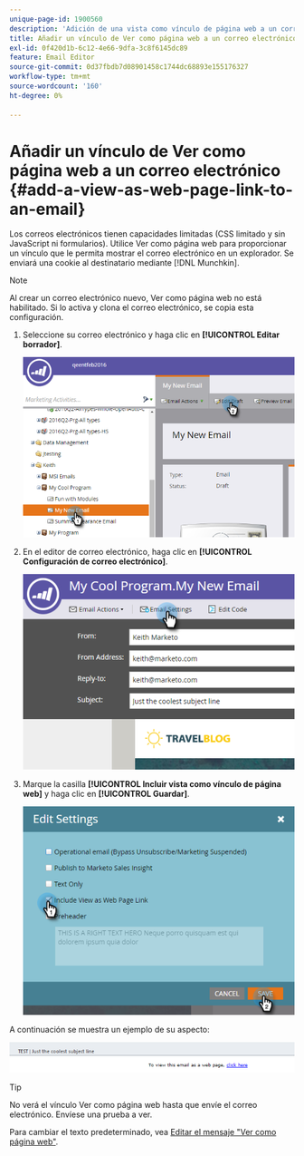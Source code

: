 ```yaml
---
unique-page-id: 1900560
description: 'Adición de una vista como vínculo de página web a un correo electrónico: documentos de Marketo, documentación del producto'
title: Añadir un vínculo de Ver como página web a un correo electrónico
exl-id: 0f420d1b-6c12-4e66-9dfa-3c8f6145dc89
feature: Email Editor
source-git-commit: 0d37fbdb7d08901458c1744dc68893e155176327
workflow-type: tm+mt
source-wordcount: '160'
ht-degree: 0%

---
```


# Añadir un vínculo de Ver como página web a un correo electrónico {#add-a-view-as-web-page-link-to-an-email}

Los correos electrónicos tienen capacidades limitadas (CSS limitado y sin JavaScript ni formularios). Utilice Ver como página web para proporcionar un vínculo que le permita mostrar el correo electrónico en un explorador. Se enviará una cookie al destinatario mediante [!DNL Munchkin].

>[!NOTE]
>
>Al crear un correo electrónico nuevo, Ver como página web no está habilitado. Si lo activa y clona el correo electrónico, se copia esta configuración.

1. Seleccione su correo electrónico y haga clic en **[!UICONTROL Editar borrador]**.

   ![](assets/one-5.png)

1. En el editor de correo electrónico, haga clic en **[!UICONTROL Configuración de correo electrónico]**.

   ![](assets/two-5.png)

1. Marque la casilla **[!UICONTROL Incluir vista como vínculo de página web]** y haga clic en **[!UICONTROL Guardar]**.

   ![](assets/three-4.png)

A continuación se muestra un ejemplo de su aspecto:

![](assets/four-3.png)

>[!TIP]
>
>No verá el vínculo Ver como página web hasta que envíe el correo electrónico. Envíese una prueba a ver.

Para cambiar el texto predeterminado, vea [Editar el mensaje &quot;Ver como página web&quot;](/help/marketo/product-docs/administration/email-setup/edit-the-view-as-web-page-message.md).
